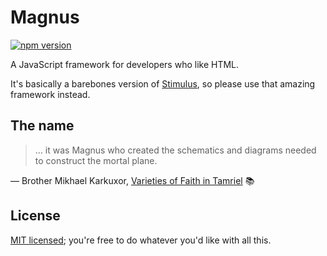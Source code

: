 # Magnus

[![npm version](https://badge.fury.io/js/magnus.svg)](https://badge.fury.io/js/magnus)

A JavaScript framework for developers who like HTML.

It's basically a barebones version of [Stimulus](https://github.com/hotwired/stimulus), so please use that amazing framework instead.

## The name

> … it was Magnus who created the schematics and diagrams needed to construct the mortal plane.

— Brother Mikhael Karkuxor, [Varieties of Faith in Tamriel](https://en.uesp.net/wiki/Lore:Varieties_of_Faith_in_Tamriel) :books:

## License

[MIT licensed](LICENSE); you're free to do whatever you'd like with all this.
